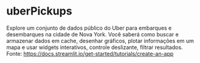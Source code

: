 # uberPickups
Explore um conjunto de dados público do Uber para embarques e desembarques na cidade de Nova York. Você saberá como buscar e armazenar dados em cache, desenhar gráficos, plotar informações em um mapa e usar widgets interativos, controle deslizante, filtrar resultados. Fonte: https://docs.streamlit.io/get-started/tutorials/create-an-app
